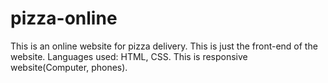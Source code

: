# pizza-online

This is an online website for pizza delivery.
This is just the front-end of the website.
Languages used: HTML, CSS.
This is responsive website(Computer, phones).
